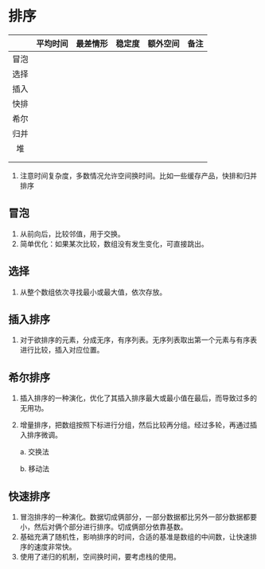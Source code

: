 #  排序

|      | 平均时间 | 最差情形 | 稳定度 | 额外空间 | 备注 |
| :--: | :------: | :------: | :----: | :------: | :--: |
| 冒泡 |          |          |        |          |      |
| 选择 |          |          |        |          |      |
| 插入 |          |          |        |          |      |
| 快排 |          |          |        |          |      |
| 希尔 |          |          |        |          |      |
| 归并 |          |          |        |          |      |
|  堆  |          |          |        |          |      |
|      |          |          |        |          |      |
|      |          |          |        |          |      |

1. 注意时间复杂度，多数情况允许空间换时间。比如一些缓存产品，快排和归并排序

## 冒泡

1. 从前向后，比较邻值，用于交换。
2. 简单优化：如果某次比较，数组没有发生变化，可直接跳出。

## 选择

1. 从整个数组依次寻找最小或最大值，依次存放。

## 插入排序

1. 对于欲排序的元素，分成无序，有序列表。无序列表取出第一个元素与有序表进行比较，插入对应位置。

## 希尔排序

1. 插入排序的一种演化，优化了其插入排序最大或最小值在最后，而导致过多的无用功。

2. 增量排序，把数组按照下标进行分组，然后比较再分组。经过多轮，再通过插入排序微调。

   a. 交换法

   b. 移动法

## 快速排序

1. 冒泡排序的一种演化。数据切成俩部分，一部分数据都比另外一部分数据都要小，然后对俩个部分进行排序。切成俩部分依靠基数。
2. 基础充满了随机性，影响排序的时间，合适的基准是数组的中间数，让快速排序的速度非常快。
3. 使用了递归的机制，空间换时间，要考虑栈的使用。

